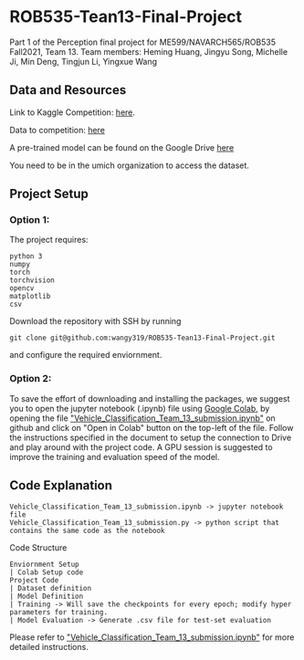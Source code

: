 # ROB535-Tean13-Final-Project
Part 1 of the Perception final project for ME599/NAVARCH565/ROB535 Fall2021, Team 13. 
Team members: 
Heming Huang, Jingyu Song, Michelle Ji, Min Deng, Tingjun Li, Yingxue Wang



## Data and Resources

Link to Kaggle Competition: [here](https://www.kaggle.com/c/rob535-fall2021-task1/overview).

Data to competition: [here](https://drive.google.com/drive/u/1/folders/15LPTXADcZGv0ZE262yqdwFHDTnP_R_Bx)

A pre-trained model can be found on the Google Drive [here](https://drive.google.com/file/d/1Wn9kTnS5ioVZ-yJ36ZPtKq3lIbA0npBZ/view?usp=sharing)

You need to be in the umich organization to access the dataset.


## Project Setup

### Option 1: 
The project requires:
```
python 3
numpy
torch
torchvision
opencv
matplotlib
csv
```
Download the repository with SSH by running 
```
git clone git@github.com:wangy319/ROB535-Tean13-Final-Project.git
```
and configure the required enviornment. 

### Option 2: 

To save the effort of downloading and installing the packages, we suggest you to open the jupyter notebook (.ipynb) file using [Google Colab](https://colab.research.google.com/?utm_source=scs-index), by opening the file ["Vehicle_Classification_Team_13_submission.ipynb"](https://github.com/wangy319/ROB535-Tean13-Final-Project/blob/main/Vehicle_Classification_Team_13_submission.ipynb) on github and click on "Open in Colab" button on the top-left of the file. Follow the instructions specified in the document to setup the connection to Drive and play around with the project code. A GPU session is suggested to improve the training and evaluation speed of the model.


## Code Explanation

```
Vehicle_Classification_Team_13_submission.ipynb -> jupyter notebook file
Vehicle_Classification_Team_13_submission.py -> python script that contains the same code as the notebook
```

Code Structure
```
Enviornment Setup
| Colab Setup code
Project Code
| Dataset definition
| Model Definition
| Training -> Will save the checkpoints for every epoch; modify hyper parameters for training.
| Model Evaluation -> Generate .csv file for test-set evaluation

```
Please refer to ["Vehicle_Classification_Team_13_submission.ipynb"](https://github.com/wangy319/ROB535-Tean13-Final-Project/blob/main/Vehicle_Classification_Team_13_submission.ipynb) for more detailed instructions. 



